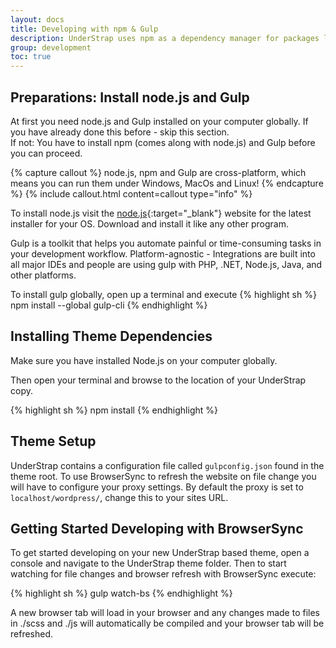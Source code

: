 ```yaml
---
layout: docs
title: Developing with npm & Gulp
description: UnderStrap uses npm as a dependency manager for packages like Bootstrap and Underscores. It also uses Gulp as a taskrunner to compile SASS code into .css, minify Javascript code etc.
group: development
toc: true
---
```


## Preparations: Install node.js and Gulp

At first you need node.js and Gulp installed on your computer globally. If you have already done this before - skip this section.<br>
If not: You have to install npm (comes along with node.js) and Gulp before you can proceed.

{% capture callout %}
node.js, npm and Gulp are cross-platform, which means you can run them under Windows, MacOs and Linux!
{% endcapture %}
{% include callout.html content=callout type="info" %}

To install node.js visit the [node.js](https://nodejs.org/en/download/){:target="_blank"} website for the latest installer for your OS. Download and install it like any other program.

Gulp is a toolkit that helps you automate painful or time-consuming tasks in your development workflow. Platform-agnostic - Integrations are built into all major IDEs and people are using gulp with PHP, .NET, Node.js, Java, and other platforms.

To install gulp globally, open up a terminal and execute
{% highlight sh %}
  npm install --global gulp-cli
{% endhighlight %}

## Installing Theme Dependencies

Make sure you have installed Node.js on your computer globally.

Then open your terminal and browse to the location of your UnderStrap copy.

{% highlight sh %}
  npm install
{% endhighlight %}

## Theme Setup

UnderStrap contains a configuration file called `gulpconfig.json` found in the theme root. To use BrowserSync to refresh the website on file change you will have to configure your proxy settings. By default the proxy is set to `localhost/wordpress/`, change this to your sites URL.

## Getting Started Developing with BrowserSync

To get started developing on your new UnderStrap based theme, open a console and navigate to the UnderStrap theme folder. Then to start watching for file changes and browser refresh with BrowserSync execute:

{% highlight sh %}
  gulp watch-bs
{% endhighlight %}

A new browser tab will load in your browser and any changes made to files in ./scss and ./js will automatically be compiled and your browser tab will be refreshed.
